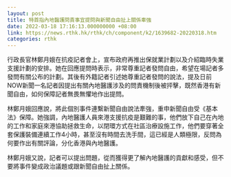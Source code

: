 ```yaml
---
layout: post
title: 特首指內地醫護問責事宜提問與新聞自由扯上關係牽強　
date: 2022-03-18 17:16:13.000000000 +08:00
link: https://news.rthk.hk/rthk/ch/component/k2/1639682-20220318.htm
categories: rthk
---
```


行政長官林鄭月娥在抗疫記者會上，宣布政府再推出保就業計劃以及介紹臨時失業支援計劃的安排。她在回應提問時表示，非常尊重記者發問自由，希望在場記者多發問有關公布的計劃。其後有外籍記者引述她尊重記者發問的說法，提及日前NOW新聞一名記者因提出有關內地醫護涉及的問責機制後被抨擊，既然香港有新聞自由，如何保障記者無畏無懼地作出提問。 

林鄭月娥回應說，將此個別事件連繫新聞自由說法牽強，重申新聞自由受《基本法》保障。她強調，內地醫護人員來港支援抗疫是艱難的事，他們放下自己在內地的工作和家庭來港協助拯救生命，以閉環方式在社區治療設施工作，他們要穿著全套保護裝備連續工作4小時，甚至沒有時間去洗手間，這已經是人類極限，反問為何要作出有關評論，分化香港與內地醫護。

林鄭月娥又說，記者可以提出問題，從而獲得更了解內地醫護的貢獻和感受，但不要將事件變成政治議題或跟新聞自由扯上關係。
